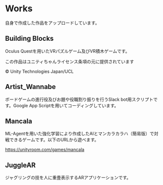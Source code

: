 # Works
自身で作成した作品をアップロードしています。

## Building Blocks
Oculus Questを用いたVRパズルゲーム及びVR積木ゲームです。

この作品はユニティちゃんライセンス条項の元に提供されています

© Unity Technologies Japan/UCL

## Artist_Wannabe
ボードゲームの進行役及びお題や役職割り振りを行うSlack bot用スクリプトです。Google App Scriptを用いてコーディングしています。

## Mancala
ML-Agentを用いた強化学習により作成したAIとマンカラカラハ（簡易版）で対戦できるゲームです。以下のURLから遊べます。

https://unityroom.com/games/mancala

## JuggleAR
ジャグリングの技を人に重畳表示するARアプリケーションです。
